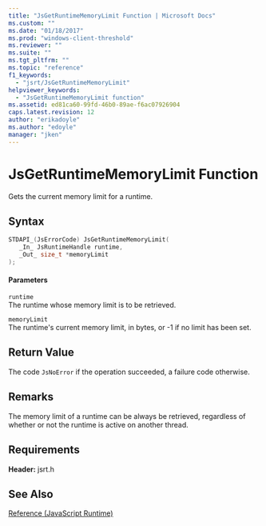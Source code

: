 ```yaml
---
title: "JsGetRuntimeMemoryLimit Function | Microsoft Docs"
ms.custom: ""
ms.date: "01/18/2017"
ms.prod: "windows-client-threshold"
ms.reviewer: ""
ms.suite: ""
ms.tgt_pltfrm: ""
ms.topic: "reference"
f1_keywords: 
  - "jsrt/JsGetRuntimeMemoryLimit"
helpviewer_keywords: 
  - "JsGetRuntimeMemoryLimit function"
ms.assetid: ed81ca60-99fd-46b0-89ae-f6ac07926904
caps.latest.revision: 12
author: "erikadoyle"
ms.author: "edoyle"
manager: "jken"
---
```

# JsGetRuntimeMemoryLimit Function
Gets the current memory limit for a runtime.  
  
## Syntax  
  
```cpp  
STDAPI_(JsErrorCode) JsGetRuntimeMemoryLimit(  
   _In_ JsRuntimeHandle runtime,  
   _Out_ size_t *memoryLimit  
);  
```  
  
#### Parameters  
 `runtime`  
 The runtime whose memory limit is to be retrieved.  
  
 `memoryLimit`  
 The runtime's current memory limit, in bytes, or -1 if no limit has been set.  
  
## Return Value  
 The code `JsNoError` if the operation succeeded, a failure code otherwise.  
  
## Remarks  
 The memory limit of a runtime can be always be retrieved, regardless of whether or not the runtime is active on another thread.  
  
## Requirements  
 **Header:** jsrt.h  
  
## See Also  
 [Reference (JavaScript Runtime)](../chakra-hosting/reference-javascript-runtime.md)